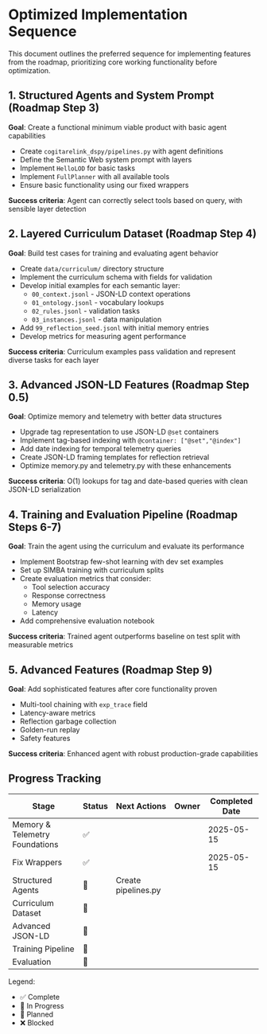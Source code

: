 # Optimized Implementation Sequence

This document outlines the preferred sequence for implementing features from the roadmap, prioritizing core working functionality before optimization.

## 1. Structured Agents and System Prompt (Roadmap Step 3)

**Goal**: Create a functional minimum viable product with basic agent capabilities

- Create `cogitarelink_dspy/pipelines.py` with agent definitions
- Define the Semantic Web system prompt with layers
- Implement `HelloLOD` for basic tasks
- Implement `FullPlanner` with all available tools
- Ensure basic functionality using our fixed wrappers

**Success criteria**: Agent can correctly select tools based on query, with sensible layer detection

## 2. Layered Curriculum Dataset (Roadmap Step 4)

**Goal**: Build test cases for training and evaluating agent behavior

- Create `data/curriculum/` directory structure
- Implement the curriculum schema with fields for validation
- Develop initial examples for each semantic layer:
  - `00_context.jsonl` - JSON-LD context operations
  - `01_ontology.jsonl` - vocabulary lookups
  - `02_rules.jsonl` - validation tasks
  - `03_instances.jsonl` - data manipulation
- Add `99_reflection_seed.jsonl` with initial memory entries
- Develop metrics for measuring agent performance

**Success criteria**: Curriculum examples pass validation and represent diverse tasks for each layer

## 3. Advanced JSON-LD Features (Roadmap Step 0.5)

**Goal**: Optimize memory and telemetry with better data structures

- Upgrade tag representation to use JSON-LD `@set` containers
- Implement tag-based indexing with `@container: ["@set","@index"]`
- Add date indexing for temporal telemetry queries
- Create JSON-LD framing templates for reflection retrieval
- Optimize memory.py and telemetry.py with these enhancements

**Success criteria**: O(1) lookups for tag and date-based queries with clean JSON-LD serialization

## 4. Training and Evaluation Pipeline (Roadmap Steps 6-7)

**Goal**: Train the agent using the curriculum and evaluate its performance

- Implement Bootstrap few-shot learning with dev set examples
- Set up SIMBA training with curriculum splits
- Create evaluation metrics that consider:
  - Tool selection accuracy
  - Response correctness
  - Memory usage
  - Latency
- Add comprehensive evaluation notebook

**Success criteria**: Trained agent outperforms baseline on test split with measurable metrics

## 5. Advanced Features (Roadmap Step 9)

**Goal**: Add sophisticated features after core functionality proven

- Multi-tool chaining with `exp_trace` field
- Latency-aware metrics
- Reflection garbage collection
- Golden-run replay
- Safety features

**Success criteria**: Enhanced agent with robust production-grade capabilities

## Progress Tracking

| Stage | Status | Next Actions | Owner | Completed Date |
|-------|--------|--------------|-------|---------------|
| Memory & Telemetry Foundations | ✅ | | | 2025-05-15 |
| Fix Wrappers | ✅ | | | 2025-05-15 |
| Structured Agents | 🔄 | Create pipelines.py | | |
| Curriculum Dataset | 📝 | | | |
| Advanced JSON-LD | 📝 | | | |
| Training Pipeline | 📝 | | | |
| Evaluation | 📝 | | | |

Legend:
- ✅ Complete
- 🔄 In Progress
- 📝 Planned
- ❌ Blocked